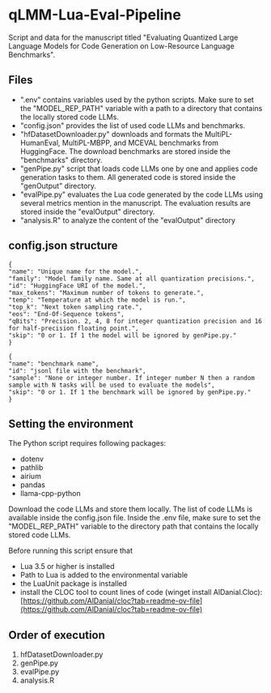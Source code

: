 # qLMM-Lua-Eval-Pipeline
Script and data for the manuscript titled "Evaluating Quantized Large Language Models for Code Generation on Low-Resource Language Benchmarks".

## Files
- ".env" contains variables used by the python scripts. Make sure to set the "MODEL_REP_PATH" variable with a path to a directory that contains the locally stored code LLMs.
- "config.json" provides the list of used code LLMs and benchmarks.
- "hfDatasetDownloader.py" downloads and formats the MultiPL-HumanEval, MultiPL-MBPP, and MCEVAL benchmarks from HuggingFace. The download benchmarks are stored inside the "benchmarks" directory.
- "genPipe.py" script that loads code LLMs one by one and applies code generation tasks to them. All generated code is stored inside the "genOutput" directory.
- "evalPipe.py" evaluates the Lua code generated by the code LLMs using several metrics mention in the manuscript. The evaluation results are stored inside the "evalOutput" directory.
- "analysis.R" to analyze the content of the "evalOutput" directory

## config.json structure

    {
	"name": "Unique name for the model.",
	"family": "Model family name. Same at all quantization precisions.",
	"id": "HuggingFace URI of the model.",
	"max_tokens": "Maximum number of tokens to generate.",
	"temp": "Temperature at which the model is run.",
	"top_k": "Next token sampling rate.",
	"eos": "End-Of-Sequence tokens",
	"qBits": "Precision. 2, 4, 8 for integer quantization precision and 16 for half-precision floating point.",
	"skip": "0 or 1. If 1 the model will be ignored by genPipe.py."
	}

    {
	"name": "benchmark name",
	"id": "jsonl file with the benchmark",
	"sample": "None or integer number. If integer number N then a random sample with N tasks will be used to evaluate the models",
	"skip": "0 or 1. If 1 the benchmark will be ignored by genPipe.py."
	}

## Setting the environment
The Python script requires following packages:
 - dotenv
 - pathlib
 - airium
 - pandas
 - llama-cpp-python

Download the code LLMs and store them locally. The list of code LLMs is available inside the config.json file. Inside the .env file, make sure to set the "MODEL_REP_PATH" variable to the directory path that contains the locally stored code LLMs.

Before running this script ensure that
 - Lua 3.5 or higher is installed 
 - Path to Lua is added to the environmental variable 
 - the LuaUnit package is installed 
 - install the CLOC tool to count lines of code (winget install AlDanial.Cloc): [https://github.com/AlDanial/cloc?tab=readme-ov-file](https://github.com/AlDanial/cloc?tab=readme-ov-file)

## Order of execution
 1. hfDatasetDownloader.py
 2. genPipe.py
 3. evalPipe.py
 4. analysis.R
